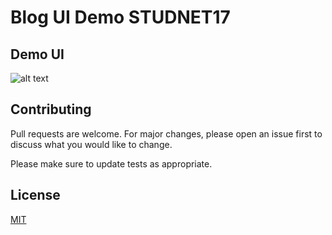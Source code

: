 # Blog UI Demo STUDNET17

## Demo UI
![alt text](https://github.com/dinhtrivonguyen/Blog-UI-TC-S17/tree/main/images/screencapture-demo.png)

## Contributing
Pull requests are welcome. For major changes, please open an issue first to discuss what you would like to change.

Please make sure to update tests as appropriate.

## License
[MIT](https://choosealicense.com/licenses/mit/)